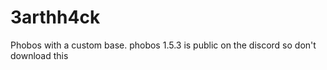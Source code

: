# 3arthh4ck
Phobos with a custom base.
phobos 1.5.3 is public on the discord so don't download this
